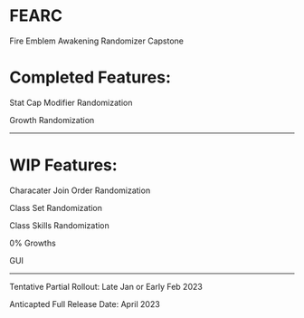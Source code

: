 # FEARC
Fire Emblem Awakening Randomizer Capstone


# Completed Features:

Stat Cap Modifier Randomization

Growth Randomization

----------------------------


# WIP Features:

Characater Join Order Randomization

Class Set Randomization

Class Skills Randomization

0% Growths

GUI


------------------------------
Tentative Partial Rollout: Late Jan or Early Feb 2023

Anticapted Full Release Date: April 2023
